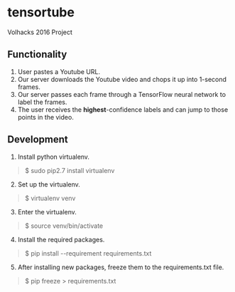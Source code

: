 # tensortube

Volhacks 2016 Project

## Functionality

1. User pastes a Youtube URL.
2. Our server downloads the Youtube video and chops it up into 1-second frames.
3. Our server passes each frame through a TensorFlow neural network to label the frames.
4. The user receives the **highest**-confidence labels and can jump to those points in the video.

## Development

1. Install python virtualenv.
> $ sudo pip2.7 install virtualenv

2. Set up the virtualenv.
> $ virtualenv venv

3. Enter the virtualenv.
> $ source venv/bin/activate

4. Install the required packages.
> $ pip install --requirement requirements.txt

5. After installing new packages, freeze them to the requirements.txt file.
> $ pip freeze > requirements.txt
